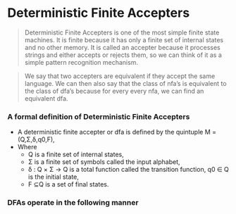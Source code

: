 # Deterministic Finite Accepters
> Deterministic Finite Accepters is one of the most simple finite state machines. It is finite because it has only a finite set of internal states and no other memory. It is called an accepter because it processes strings and either accepts or rejects them, so we can think of it as a simple pattern recognition mechanism.

> We say that two accepters are equivalent if they accept the same language. We can then also say that the class of nfa’s is equivalent to the class of dfa’s because for every every nfa, we can find an equivalent dfa.

### A formal definition of Deterministic Finite Accepters
- A deterministic finite accepter or dfa is defined by the quintuple M = (Q,Σ,δ,q0,F),
- Where
	- Q is a finite set of internal states,  
	- Σ is a finite set of symbols called the input alphabet,  
	- δ : Q × Σ → Q is a total function called the transition function, q0 ∈ Q is the initial state,  
	- F ⊆Q is a set of final states.

### DFAs operate in the following manner 
